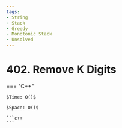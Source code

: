 ```yaml
---
tags:
- String
- Stack
- Greedy
- Monotonic Stack
- Unsolved
---
```



# 402. Remove K Digits

=== "C++"

    $Time: O()$

    $Space: O()$

    ```c++
    ```
